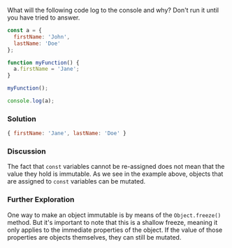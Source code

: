 What will the following code log to the console and why? Don't run it until you have tried to answer.

```JavaScript
const a = {
  firstName: 'John',
  lastName: 'Doe'
};

function myFunction() {
  a.firstName = 'Jane';
}

myFunction();

console.log(a);
```

### Solution
```JavaScript
{ firstName: 'Jane', lastName: 'Doe' }
```

### Discussion
The fact that `const` variables cannot be re-assigned does not mean that the value they hold is immutable. As we see in the example above, objects that are assigned to `const` variables can be mutated.

### Further Exploration
One way to make an object immutable is by means of the `Object.freeze() `method. But it's important to note that this is a shallow freeze, meaning it only applies to the immediate properties of the object. If the value of those properties are objects themselves, they can still be mutated.